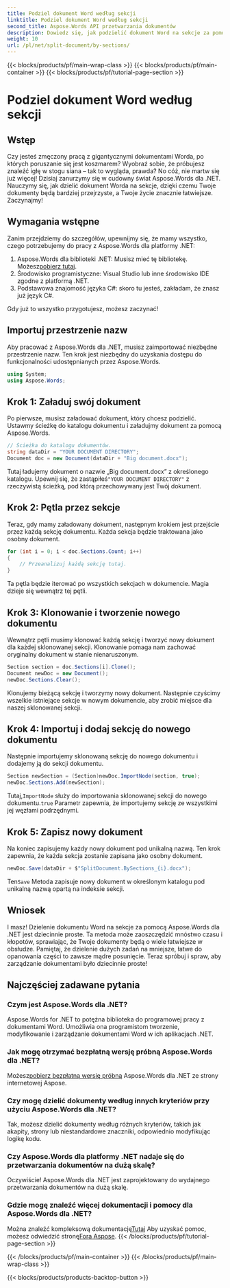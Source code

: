 ```yaml
---
title: Podziel dokument Word według sekcji
linktitle: Podziel dokument Word według sekcji
second_title: Aspose.Words API przetwarzania dokumentów
description: Dowiedz się, jak podzielić dokument Word na sekcje za pomocą Aspose.Words dla .NET. Postępuj zgodnie z tym szczegółowym przewodnikiem krok po kroku, aby skutecznie zarządzać dokumentami.
weight: 10
url: /pl/net/split-document/by-sections/
---
```


{{< blocks/products/pf/main-wrap-class >}}
{{< blocks/products/pf/main-container >}}
{{< blocks/products/pf/tutorial-page-section >}}

# Podziel dokument Word według sekcji

## Wstęp

Czy jesteś zmęczony pracą z gigantycznymi dokumentami Worda, po których poruszanie się jest koszmarem? Wyobraź sobie, że próbujesz znaleźć igłę w stogu siana – tak to wygląda, prawda? No cóż, nie martw się już więcej! Dzisiaj zanurzymy się w cudowny świat Aspose.Words dla .NET. Nauczymy się, jak dzielić dokument Worda na sekcje, dzięki czemu Twoje dokumenty będą bardziej przejrzyste, a Twoje życie znacznie łatwiejsze. Zaczynajmy!

## Wymagania wstępne

Zanim przejdziemy do szczegółów, upewnijmy się, że mamy wszystko, czego potrzebujemy do pracy z Aspose.Words dla platformy .NET:

1.  Aspose.Words dla biblioteki .NET: Musisz mieć tę bibliotekę. Możesz[pobierz tutaj](https://releases.aspose.com/words/net/).
2. Środowisko programistyczne: Visual Studio lub inne środowisko IDE zgodne z platformą .NET.
3. Podstawowa znajomość języka C#: skoro tu jesteś, zakładam, że znasz już język C#.

Gdy już to wszystko przygotujesz, możesz zaczynać!

## Importuj przestrzenie nazw

Aby pracować z Aspose.Words dla .NET, musisz zaimportować niezbędne przestrzenie nazw. Ten krok jest niezbędny do uzyskania dostępu do funkcjonalności udostępnianych przez Aspose.Words.

```csharp
using System;
using Aspose.Words;
```

## Krok 1: Załaduj swój dokument

Po pierwsze, musisz załadować dokument, który chcesz podzielić. Ustawmy ścieżkę do katalogu dokumentu i załadujmy dokument za pomocą Aspose.Words.

```csharp
// Ścieżka do katalogu dokumentów.
string dataDir = "YOUR DOCUMENT DIRECTORY";
Document doc = new Document(dataDir + "Big document.docx");
```

 Tutaj ładujemy dokument o nazwie „Big document.docx” z określonego katalogu. Upewnij się, że zastąpiłeś`"YOUR DOCUMENT DIRECTORY"` z rzeczywistą ścieżką, pod którą przechowywany jest Twój dokument.

## Krok 2: Pętla przez sekcje

Teraz, gdy mamy załadowany dokument, następnym krokiem jest przejście przez każdą sekcję dokumentu. Każda sekcja będzie traktowana jako osobny dokument.

```csharp
for (int i = 0; i < doc.Sections.Count; i++)
{
    // Przeanalizuj każdą sekcję tutaj.
}
```

Ta pętla będzie iterować po wszystkich sekcjach w dokumencie. Magia dzieje się wewnątrz tej pętli.

## Krok 3: Klonowanie i tworzenie nowego dokumentu

Wewnątrz pętli musimy klonować każdą sekcję i tworzyć nowy dokument dla każdej sklonowanej sekcji. Klonowanie pomaga nam zachować oryginalny dokument w stanie nienaruszonym.

```csharp
Section section = doc.Sections[i].Clone();
Document newDoc = new Document();
newDoc.Sections.Clear();
```

Klonujemy bieżącą sekcję i tworzymy nowy dokument. Następnie czyścimy wszelkie istniejące sekcje w nowym dokumencie, aby zrobić miejsce dla naszej sklonowanej sekcji.

## Krok 4: Importuj i dodaj sekcję do nowego dokumentu

Następnie importujemy sklonowaną sekcję do nowego dokumentu i dodajemy ją do sekcji dokumentu.

```csharp
Section newSection = (Section)newDoc.ImportNode(section, true);
newDoc.Sections.Add(newSection);
```

 Tutaj,`ImportNode` służy do importowania sklonowanej sekcji do nowego dokumentu.`true` Parametr zapewnia, że importujemy sekcję ze wszystkimi jej węzłami podrzędnymi.

## Krok 5: Zapisz nowy dokument

Na koniec zapisujemy każdy nowy dokument pod unikalną nazwą. Ten krok zapewnia, że każda sekcja zostanie zapisana jako osobny dokument.

```csharp
newDoc.Save(dataDir + $"SplitDocument.BySections_{i}.docx");
```

 Ten`Save` Metoda zapisuje nowy dokument w określonym katalogu pod unikalną nazwą opartą na indeksie sekcji.

## Wniosek

I masz! Dzielenie dokumentu Word na sekcje za pomocą Aspose.Words dla .NET jest dziecinnie proste. Ta metoda może zaoszczędzić mnóstwo czasu i kłopotów, sprawiając, że Twoje dokumenty będą o wiele łatwiejsze w obsłudze. Pamiętaj, że dzielenie dużych zadań na mniejsze, łatwe do opanowania części to zawsze mądre posunięcie. Teraz spróbuj i spraw, aby zarządzanie dokumentami było dziecinnie proste!

## Najczęściej zadawane pytania

### Czym jest Aspose.Words dla .NET?
Aspose.Words for .NET to potężna biblioteka do programowej pracy z dokumentami Word. Umożliwia ona programistom tworzenie, modyfikowanie i zarządzanie dokumentami Word w ich aplikacjach .NET.

### Jak mogę otrzymać bezpłatną wersję próbną Aspose.Words dla .NET?
 Możesz[pobierz bezpłatną wersję próbną](https://releases.aspose.com/) Aspose.Words dla .NET ze strony internetowej Aspose.

### Czy mogę dzielić dokumenty według innych kryteriów przy użyciu Aspose.Words dla .NET?
Tak, możesz dzielić dokumenty według różnych kryteriów, takich jak akapity, strony lub niestandardowe znaczniki, odpowiednio modyfikując logikę kodu.

### Czy Aspose.Words dla platformy .NET nadaje się do przetwarzania dokumentów na dużą skalę?
Oczywiście! Aspose.Words dla .NET jest zaprojektowany do wydajnego przetwarzania dokumentów na dużą skalę.

### Gdzie mogę znaleźć więcej dokumentacji i pomocy dla Aspose.Words dla .NET?
 Można znaleźć kompleksową dokumentację[Tutaj](https://reference.aspose.com/words/net/) Aby uzyskać pomoc, możesz odwiedzić stronę[Fora Aspose](https://forum.aspose.com/c/words/8).
{{< /blocks/products/pf/tutorial-page-section >}}

{{< /blocks/products/pf/main-container >}}
{{< /blocks/products/pf/main-wrap-class >}}

{{< blocks/products/products-backtop-button >}}
